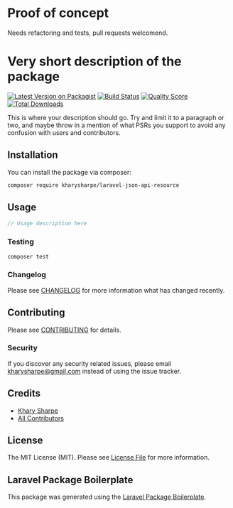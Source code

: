 # Proof of concept

Needs refactoring and tests, pull requests welcomend.

# Very short description of the package

[![Latest Version on Packagist](https://img.shields.io/packagist/v/kharysharpe/laravel-json-api-resource.svg?style=flat-square)](https://packagist.org/packages/kharysharpe/laravel-json-api-resource)
[![Build Status](https://img.shields.io/travis/kharysharpe/laravel-json-api-resource/master.svg?style=flat-square)](https://travis-ci.org/kharysharpe/laravel-json-api-resource)
[![Quality Score](https://img.shields.io/scrutinizer/g/kharysharpe/laravel-json-api-resource.svg?style=flat-square)](https://scrutinizer-ci.com/g/kharysharpe/laravel-json-api-resource)
[![Total Downloads](https://img.shields.io/packagist/dt/kharysharpe/laravel-json-api-resource.svg?style=flat-square)](https://packagist.org/packages/kharysharpe/laravel-json-api-resource)

This is where your description should go. Try and limit it to a paragraph or two, and maybe throw in a mention of what PSRs you support to avoid any confusion with users and contributors.

## Installation

You can install the package via composer:

```bash
composer require kharysharpe/laravel-json-api-resource
```

## Usage

```php
// Usage description here
```

### Testing

```bash
composer test
```

### Changelog

Please see [CHANGELOG](CHANGELOG.md) for more information what has changed recently.

## Contributing

Please see [CONTRIBUTING](CONTRIBUTING.md) for details.

### Security

If you discover any security related issues, please email kharysharpe@gmail.com instead of using the issue tracker.

## Credits

- [Khary Sharpe](https://github.com/kharysharpe)
- [All Contributors](../../contributors)

## License

The MIT License (MIT). Please see [License File](LICENSE.md) for more information.

## Laravel Package Boilerplate

This package was generated using the [Laravel Package Boilerplate](https://laravelpackageboilerplate.com).
